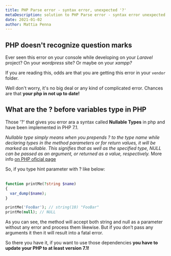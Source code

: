 ```yaml
---
title: PHP Parse error - syntax error, unexpected '?'
metaDescription: solution to PHP Parse error - syntax error unexpected '?'
date: 2021-01-02
author: Mattia Penna
---
```


## PHP doesn't recognize question marks

Ever seen this error on your console while developing on your *Laravel* project? On your *wordpress* site? Or maybe on your *xampp?* 

<!--more-->

If you are reading this, odds are that you are getting this error in your ```vendor``` folder.

Well don't worry, it's no big deal or any kind of complicated error. Chances are that **your php in not up to date!**

## What are the ? before variables type in PHP

Those '?' that gives you error ara a syntax called **Nullable Types** in php and have been implemented in PHP 7.1.

*Nullable type simply means when you prepends ? to the type name while declaring types in the method parameters or for return values, it will be marked as nullable. This signifies that as well as the specified type, NULL can be passed as an argument, or returned as a value, respectively.* More info [on PHP oficial page](https://www.php.net/manual/en/migration71.new-features.php)

So, if you type hint parameter with ? like below:
<br><br>

```php
function printMe(?string $name)
{
  var_dump($name);
}

printMe('FooBar'); // string(10) "FooBar"
printMe(null); // NULL
```

As you can see, the method will accept both string and null as a parameter without any error and process them likewise. But if you don’t pass any arguments it then it will result into a fatal error.

So there you have it, if you want to use those dependencies **you have to update your PHP to at least version 7.1!**